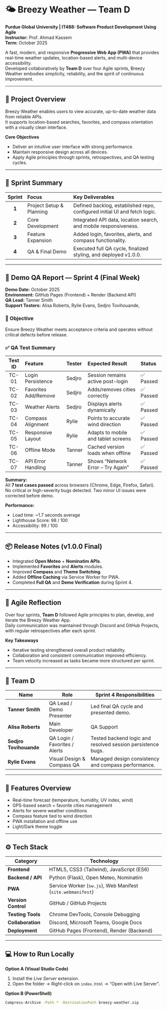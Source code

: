 # 🌤️ Breezy Weather — Team D  
**Purdue Global University | IT488: Software Product Development Using Agile**  
**Instructor:** Prof. Ahmad Kassem   
**Term:** October 2025  

A fast, modern, and responsive **Progressive Web App (PWA)** that provides real-time weather updates, location-based alerts, and multi-device accessibility.  
Developed collaboratively by **Team D** over four Agile sprints, Breezy Weather embodies simplicity, reliability, and the spirit of continuous improvement.

---

## 🧭 Project Overview
Breezy Weather enables users to view accurate, up-to-date weather data from reliable APIs.  
It supports location-based searches, favorites, and compass orientation with a visually clean interface.  

**Core Objectives**
- Deliver an intuitive user interface with strong performance.  
- Maintain responsive design across all devices.  
- Apply Agile principles through sprints, retrospectives, and QA testing cycles.  

---

## 🚀 Sprint Summary

| Sprint | Focus | Key Deliverables |
|:--:|:--|:--|
| **1** | Project Setup & Planning | Defined backlog, established repo, configured initial UI and fetch logic. |
| **2** | Core Development | Integrated API data, location search, and mobile responsiveness. |
| **3** | Feature Expansion | Added login, favorites, alerts, and compass functionality. |
| **4** | QA & Final Demo | Executed full QA cycle, finalized styling, and deployed v1.0.0. |

---

## 🧪 Demo QA Report — Sprint 4 (Final Week)

**Demo Date:** October 2025  
**Environment:** GitHub Pages (Frontend) + Render (Backend API)  
**QA Lead:** Tanner Smith  
**Support Testers:** Alisa Roberts, Rylie Evans, Sedjro Tovihouande, 

### 🎯 Objective
Ensure Breezy Weather meets acceptance criteria and operates without critical defects before release.

### ✅ QA Test Summary

| Test ID | Feature | Tester | Expected Result | Status |
|:--:|:--|:--|:--|:--|
| TC-01 | Login Persistence | Sedjro | Session remains active post-login | ✅ Passed |
| TC-02 | Favorites Add/Remove | Sedjro | Adds/removes cities correctly | ✅ Passed |
| TC-03 | Weather Alerts | Sedjro | Displays alerts dynamically | ✅ Passed |
| TC-04 | Compass Alignment | Rylie | Points to accurate wind direction | ✅ Passed |
| TC-05 | Responsive Layout | Rylie | Adapts to mobile and tablet screens | ✅ Passed |
| TC-06 | Offline Mode | Tanner | Cached version loads when offline | ✅ Passed |
| TC-07 | API Error Handling | Tanner | Shows “Network Error – Try Again” | ✅ Passed |

**Summary:**  
All **7 test cases passed** across browsers (Chrome, Edge, Firefox, Safari).  
No critical or high-severity bugs detected. Two minor UI issues were corrected before demo.  

**Performance:**  
- Load time: ~1.7 seconds average  
- Lighthouse Score: 98 / 100  
- Accessibility: 99 / 100  

---

## 📦 Release Notes (v1.0.0 Final)

- Integrated **Open Meteo** + **Nominatim APIs**.  
- Implemented **Favorites** and **Alerts** modules.  
- Improved **Compass** and **Theme Switching**.  
- Added **Offline Caching** via Service Worker for PWA.  
- Completed **Full QA** and **Demo Verification** during Sprint 4.  

---

## 🧠 Agile Reflection
Over four sprints, **Team D** followed Agile principles to plan, develop, and iterate the Breezy Weather App.  
Daily communication was maintained through Discord and GitHub Projects, with regular retrospectives after each sprint.

**Key Takeaways**
- Iterative testing strengthened overall product reliability.  
- Collaboration and consistent communication improved efficiency.  
- Team velocity increased as tasks became more structured per sprint.  

---

## 👥 Team D

| **Name** | **Role** | **Sprint 4 Responsibilities** |
|-----------|-----------|-----------------------------|
| **Tanner Smith** | QA Lead / Demo Presenter | Led final QA cycle and presented demo. |
| **Alisa Roberts** | Main Developer | QA Support | Executed spot-fixes and verified UI polish. |
| **Sedjro Tovihouande** | QA Login / Favorites / Alerts | Tested backend logic and resolved session persistence bugs. |
| **Rylie Evans** | Visual Design & Compass QA | Managed design consistency and compass performance. |

---

## 🧩 Features Overview
- Real-time forecast (temperature, humidity, UV index, wind)  
- GPS-based search + favorite cities management  
- Alerts for severe weather conditions  
- Compass feature tied to wind direction  
- PWA installation and offline use  
- Light/Dark theme toggle  

---

## ⚙️ Tech Stack

| Category | Technology |
|-----------|-------------|
| **Frontend** | HTML5, CSS3 (Tailwind), JavaScript (ES6) |
| **Backend / API** | Python (Flask), Open Meteo, Nominatim |
| **PWA** | Service Worker (`sw.js`), Web Manifest (`site.webmanifest`) |
| **Version Control** | GitHub / GitHub Projects |
| **Testing Tools** | Chrome DevTools, Console Debugging |
| **Collaboration** | Discord, Microsoft Teams, Google Docs |
| **Deployment** | GitHub Pages (Frontend), Render (Backend) |

---

## 💻 How to Run Locally

**Option A (Visual Studio Code)**  
1. Install the *Live Server* extension.  
2. Open the folder → Right-click on `index.html` → “Open with Live Server”.

**Option B (PowerShell)**  
```bash
Compress-Archive -Path * -DestinationPath breezy-weather.zip
